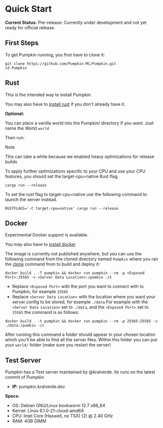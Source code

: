 # Quick Start

**Current Status:**
Pre-release: Currently under development and not yet ready for official release.

## First Steps
To get Pumpkin running, you first have to clone it:
```shell
git clone https://github.com/Pumpkin-MC/Pumpkin.git
cd Pumpkin
```
## Rust
This is the intended way to install Pumpkin.

You may also have to [install rust](https://www.rust-lang.org/tools/install) if you don't already have it.

**Optional:**

You can place a vanilla world into the Pumpkin/ directory if you want. Just name the World `world`

Then run:

> [!NOTE]
> This can take a while because we enabled heavy optimizations for release builds
>
> To apply further optimizations specific to your CPU and use your CPU features, you should set the target-cpu=native
> Rust flag.

```shell
cargo run --release
```
To set the rust flag to target-cpu=native use the following command to launch the server instead.
```shell
RUSTFLAGS='-C target-cpu=native' cargo run --release
```

## Docker

Experimental Docker support is available.

You may also have to [install docker](https://docs.docker.com/engine/install/)

The image is currently not published anywhere, but you can use the following command from the cloned directory named `Pumpkin` where you ran the [clone](#first-steps) command from to build and deploy it:

```shell
docker build . -T pumpkin && docker run pumpkin --rm -p <Exposed Port>:25565 -v <Server Data Location>:/pumkin -it 
```
- Replace `<Exposed Port>` with the port you want to connect with to Pumpkin, for example `25565`
- Replace `<Server Data Location>` with the location where you want your server config to be stored, for example `./data`
For example with the `<Server Data Location>` set to `./data`, and the `<Exposed Port>` set to `25565` the command is as follows:
```shell
docker build . -t pumpkin && docker run pumpkin --rm -p 25565:25565 -v ./data:/pumkin -it 
```
After running this command a folder should appear in your chosen location which you'll be able to find all the server files.
Within this folder you can put your `world/` folder (make sure you restart the server)


## Test Server
Pumpkin has a Test server maintained by @kralverde. Its runs on the latest commit of Pumpkin

- **IP:** pumpkin.kralverde.dev

**Specs:**
- OS: Debian GNU/Linux bookworm 12.7 x86_64
- Kernel: Linux 6.1.0-21-cloud-amd64
- CPU: Intel Core (Haswell, no TSX) (2) @ 2.40 GHz
- RAM: 4GB DIMM
